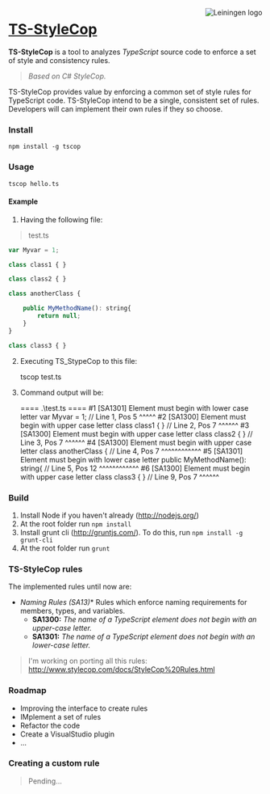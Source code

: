 <img src="https://raw.github.com/Diullei/ts-styleCop/master/logo.png?login=Diullei&token=68a784cff0f8e5795d92e5dc73d05da8"
 alt="Leiningen logo" title="The man himself" align="right" />

<a href="#ts-stylecop">TS-StyleCop</a>
===========

**TS-StyleCop** is a tool to analyzes *TypeScript* source code to enforce a set of style and consistency rules.
> *Based on C# StyleCop.*

TS-StyleCop provides value by enforcing a common set of style rules for TypeScript code. TS-StyleCop intend to be a single, consistent set of rules. Developers will can implement their own rules if they so choose.

### Install

    npm install -g tscop

### Usage

    tscop hello.ts

#### Example

1. Having the following file:

> test.ts
```javascript
var Myvar = 1;

class class1 { }

class class2 { }

class anotherClass {

    public MyMethodName(): string{
        return null;
    }
}

class class3 { }
```	

2. Executing TS_StypeCop to this file:

	tscop test.ts

3. Command output will be:

	 ==== .\test.ts ====
	 #1 [SA1301] Element must begin with lower case letter
	   var Myvar = 1; // Line 1, Pos 5
		   ^^^^^
	 #2 [SA1300] Element must begin with upper case letter
	   class class1 { } // Line 2, Pos 7
			 ^^^^^^
	 #3 [SA1300] Element must begin with upper case letter
	   class class2 { } // Line 3, Pos 7
			 ^^^^^^
	 #4 [SA1300] Element must begin with upper case letter
	   class anotherClass { // Line 4, Pos 7
			 ^^^^^^^^^^^^
	 #5 [SA1301] Element must begin with lower case letter
		   public MyMethodName(): string{ // Line 5, Pos 12
				  ^^^^^^^^^^^^
	 #6 [SA1300] Element must begin with upper case letter
	   class class3 { } // Line 9, Pos 7
			 ^^^^^^
	
### Build

1. Install Node if you haven't already (http://nodejs.org/)
2. At the root folder run `npm install`
3. Install grunt cli (http://gruntjs.com/). To do this, run `npm install -g grunt-cli`
4. At the root folder run `grunt`

### TS-StyleCop rules
The implemented rules until now are:

* **Naming Rules (SA13*)** Rules which enforce naming requirements for members, types, and variables.
	* **SA1300:** *The name of a TypeScript element does not begin with an upper-case letter.*
	* **SA1301:** *The name of a TypeScript element does not begin with an lower-case letter.*

> I'm working on porting all this rules: http://www.stylecop.com/docs/StyleCop%20Rules.html

### Roadmap

* Improving the interface to create rules
* IMplement a set of rules
* Refactor the code
* Create a VisualStudio plugin
* ...

### Creating a custom rule

> Pending...
